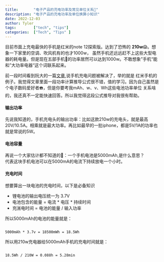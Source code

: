 ```yaml
---
title:       "电子产品的充电功率及常见单位关系🔋"
description: "电子产品的充电功率及单位换算小知识"
date: 2022-12-03
author: Tyler
tags:        ["tech", "tips"]
categories:  ["Tech", "Tips" ]
---
```


目前市面上充电最快的手机是红米的note 12探索版。达到了恐怖的 **210w**😱。想象一下家里的空调、吹风机有的也才1000w，
虽然手机还远远赶不上这些大型电器的耗电量。但是现在五部手机📱的功率居然可以达到1000w。不敢想象”手机“能和”大功率电器“这个词联系起来。

前一段时间看到阮大的一篇[文章](http://www.ruanyifeng.com/blog/2022/11/weekly-issue-229.html),说手机充电问题被解决了，举的就是
红米手机的例子。我觉得文章里面一段功率计算推导公式很不错，值的学习。因为自己虽然是个电子数码爱好者☎️，但是你要考我mAh、w、v、Wh这些电池功率单位
关系啥的，我还真不一定能快速回答。所以我觉得这段公式推导对我很有帮助。

#### 输出功率

先说我知道的，手机充电头的输出功率：比如这款210w的充电头，就是最高20V/10.5A。相乘就是最大功率。再比如最早的一批iphone，都是5V/1A的功率也就是常说的5W。

#### 电池容量

再说一个大家估计都不知道的🤷：一个手机电池是5000mAh,是什么意思？   
代表这块手机电池可以在5000mA的电流下持续放电一个小时。

#### 充电时间

想要算出一块电池的充电时间，以下是必备知识
* 锂电池的输出电压统一为 3.7V
* 电池包含的能量 = 电流 * 电压 * 持续时间
* 充🈵️电时间 = 电池的能量 / 输入功率

所以5000mAh的电池的能量就是：
```

5000mAh * 3.7v = 18500mWh = 18.5Wh
```

所以用210w充电器给5000mAh手机的充电时间就是：
```

18.5Wh / 210W = 0.088h = 5.28min
```
